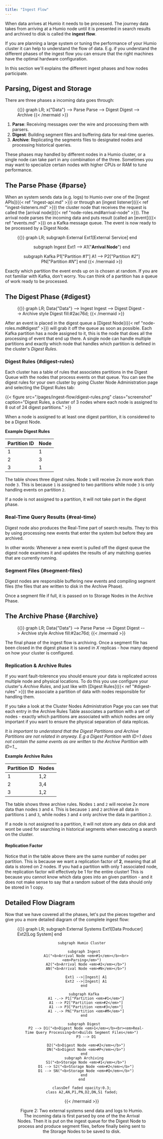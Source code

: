```yaml
---
title: "Ingest Flow"
---
```


When data arrives at Humio it needs to be processed. The journey data takes from
arriving at a Humio node until it is presented in search results and archived to disk
is called the __ingest flow__.

If you are planning a large system or tuning the performance of your Humio cluster it can help
to understand the flow of data. E.g. if you understand the different phases of the ingest flow
you can ensure that the right machines have the optimal hardware configuration.

In this section we'll explains the different ingest phases and how nodes participate.

## Parsing, Digest and Storage

There are three phases a incoming data goes through:

<figure>
{{<mermaid align="center">}}
graph LR;
  x{"Data"} --> Parse
  Parse --> Digest
  Digest --> Archive
{{< /mermaid >}}
</figure>

1. __Parse__: Receiving messages over the wire and processing them with parsers.
2. __Digest__: Building segment files and buffering data for real-time queries.
3. __Archive__: Replicating the segments files to designated nodes and processing historical queries.

These phases may handled by different nodes in a Humio cluster, or a
single node can take part in any combination of the three. Sometimes you may want
to specialize certain nodes with higher CPUs or RAM to tune performance.

## The __Parse__ Phase {#parse}

When an system sends data (e.g. logs) to Humio over one of the
[Ingest APIs]({{< ref "ingest-api.md" >}}) or through an [ingest listener]({{< ref "ingest-listeners.md" >}})
the cluster node that receives the request is called the [arrival node]({{< ref "node-roles.md#arrival-node" >}}).
The arrival node parses the incoming data and puts result (called an [event]({{< ref "events.md" >}})
on a Kafka message queue. The event is now ready to be processed by a Digest Node.

<figure>
{{<mermaid align="center">}}
graph LR;
  subgraph External
    Ext1[External Service]
  end

  subgraph Ingest
  Ext1 --> A1("<b>Arrival Node</b>")
  end

  subgraph Kafka
    P1["Partition <em>#1</em>"]
    A1 --> P2["Partition <em>#2</em>"]
    PN["Partition <em>#N</em>"]
  end
{{< /mermaid >}}
</figure>

Exactly which partition the event ends up on is chosen at random. If you are not
familiar with Kafka, don't worry. You can think of a partition has a queue of work
ready to be processed.

## The __Digest__ Phase {#digest}

<figure>
{{<mermaid align="center">}}
graph LR;
  Data{"Data"} --> Ingest
  Ingest --> Digest
  Digest --> Archive
style Digest fill:#2ac76d;
{{< /mermaid >}}
</figure>

After an event is placed in the digest queue a [Digest Node]({{< ref "node-roles.md#digest" >}})
will grab it off the queue as soon as possible. Each Kafka partition has a node
assigned to it, this is the node that does all the processing of event that end up
there. A single node can handle multiple partitions and exactly which node that
handles which partition is defined in the cluster's _Digest Rules_.

### Digest Rules {#digest-rules}

Each cluster has a table of rules that associates partitions in the Digest Queue
with the nodes that process events on that queue. You can see the digest rules
for your own cluster by going Cluster Node Administration page and selecting the
Digest Rules tab:

{{< figure src="/pages/ingest-flow/digest-rules.png" class="screenshot" caption="Digest Rules, a cluster of 3 nodes where each node is assigned to 8 out of 24 digest partitions." >}}

When a node is assigned to at least one digest partition, it is considered to be a Digest Node.

<!-- TODO: Add information about HA -->

__Example Digest Rules__

| Partition ID | Node         |
|--------------|--------------|
| 1            | 1            |
| 2            | 3            |
| 3            | 1            |

The table shows three digest rules. Node `1` will receive 2x more work
than node `3`. This is because `1` is assigned to two partitions while node `3`
is only handling events on partition `2`.

If a node is not assigned to a partition, it will not take part in the digest phase.

### Real-Time Query Results {#real-time}

Digest node also produces the Real-Time part of search results. They to this by
using processing new events that enter the system but before they are archived.

In other words: Whenever a new event is pulled off the digest queue the
digest node examines it and updates the results of any matching queries that are
currently running.

### Segment Files {#segment-files}

Digest nodes are responsible buffering new events and compiling segment
files (the files that are written to disk in the Archive Phase).

Once a segment file if full, it is passed on to Storage Nodes in the Archive Phase.


## The __Archive__ Phase {#archive}

<figure>
{{<mermaid align="center">}}
graph LR;
  Data{"Data"} --> Parse
  Parse --> Digest
  Digest --> Archive
style Archive fill:#2ac76d;
{{< /mermaid >}}
</figure>

The final phase of the ingest flow is archiving. Once a segment file has been
closed in the digest phase it is saved in _X_ replicas - how many depend on how
your cluster is configured.

### Replication & Archive Rules

If you want fault-tolerence you should ensure your data is replicated across
multiple node and physical locations. To do this you use configure your cluster's _Archive Rules_,
and just like with [Digest Rules]({{< ref "#digest-rules" >}})
the associate a partition of data with nodes responsible for handling them.

If you take a look at the Cluster Nodes Administration Page you can see that
each entry in the Archive Rules Table associates a partition with a set of nodes -
exactly which partitions are associated with which nodes are only important if
you want to ensure the physical separation of data replicas.

_It is important to understand that the Digest Partitions and Archive Partitions
are not related in anyway. E.g a Digest Partition with ID=1 does not contain the same events
as are written to the Archive Partition with ID=1.__

__Example Archive Rules__

| Partition ID | Nodes        |
|--------------|--------------|
| 1            | 1,2          |
| 2            | 3,4          |
| 3            | 1,2          |

The table shows three archive rules. Nodes `1` and `2` will receive 2x more data
than nodes `3` and `4`. This is because `1` and `2` archive all data in partitions
`1` and `3`, while nodes `3` and `4` only archive the data in partition `2`.

If a node is not assigned to a partition, it will not store any data on disk and
wont be used for searching in historical segments when executing a search on the
cluster.

#### Replication Factor

Notice that in the table above there are the same number of nodes per partition.
This is because we want a replication factor of __2__, meaning that all data is
stored on 2 nodes. If you had a partition with only 1 associated node, the
replication factor will effectively be 1 for the entire cluster! This is because
you cannot know which data goes into an given partition - and it does not make
sense to say that a random subset of the data should only be stored in 1 copy.

## Detailed Flow Diagram

Now that we have covered all the phases, let's put the pieces together and give
you a more detailed diagram of the complete ingest flow:

<figure>
{{<mermaid align="center">}}
graph LR;
    subgraph External Systems
      Ext1[Data Producer]
      Ext2[Log System]
    end

    subgraph Humio Cluster

      subgraph Ingest
        A1("<b>Arrival Node <em>#1</em></b><br><em>Parsing</em>")
        A2("<b>Arrival Node <em>#2</em></b>")
        AN("<b>Arrival Node <em>#N</em></b>")

        Ext1 -->|Ingest| A1
        Ext2 -->|Ingest| A1
      end

      subgraph Kafka
        A1 -.-> P1["Partition <em>#1</em>"]
        A1 --> P2["Partition <em>#2</em>"]
        A1 --> P3["Partition <em>#3</em>"]
        A1 -.-> PN["Partition <em>#M</em>"]
      end

      subgraph Digest
        P2 --> D1("<b>Digest Node <em>1</em></b><br><em>Real-Time Query Processing<br>Builds Segment Files</em>")
        P3 --> D1

        D2("<b>Digest Node <em>#2</em></b>")
        DN("<b>Digest Node <em>#P</em></b>")
      end
      subgraph Archiving
        S1("<b>Storage Node <em>#1</em></b>")
        D1 --> S2("<b>Storage Node <em>#2</em></b>")
        D1 --> SN("<b>Storage Node <em>#Q</em></b>")
      end
    end

    classDef faded opacity:0.3;
    class A2,AN,P1,PN,D2,DN,S1 faded;

{{< /mermaid >}}
<figcaption>
<a id="figure-2">Figure 2</a>: Two external systems send data and logs to Humio. The incoming data is first parsed by one of the the Arrival Nodes. Then it is put on the ingest queue for the Digest Node to process and produce segment files, before finally being sent to the Storage Nodes to be saved to disk.
</figcaption>
</figure>
